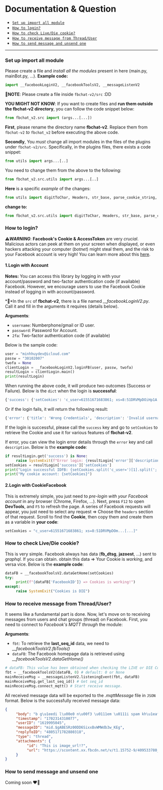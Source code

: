 # Documentation & Question

* [`Set up import all module`](#SetupModule)
* [`How to login?`](#loginFB)
* [`How to check Live/Die cookie?`](#checkCookie)
* [`How to receive message from Thread/User`](#receiveMessages)
* [`How to send message and unsend one`](#sendMessageAndUnsend)
---------------------------------------

<a name="SetupModule"></a>
### Set up import all module

Please create a file and *install all the modules* present in here (main.py, mainBot.py, ...). **Example code:**

```python
import __facebookLoginV2, __facebookToolsV2, __messageListenV2
```

**🌟NOTE**: Please create a file inside `fbchat-v2/src` :DD

**YOU MIGHT NOT KNOW**: If you want to create files and **run them outside the fbchat-v2 directory**, you can follow the code snippet below:

```python
from fbchat_v2.src import (args...[...])
```

**First**, please rename the directory name **fbchat-v2**. Replace them from ``fbchat-v2`` *to* ``fbchat_v2`` before executing the above code.

**Secondly**, You *must* change all import modules in the files of the plugins under ``fbchat-v2/src``. Specifically, in the plugins files, there exists a code snippet:

```python
from utils import args...[..]
```

You need to change them from the above to the following:

```python
from fbchat_v2.src.utils import args...[..]
```

**Here** is a specific *example* of the changes:

```python
from utils import digitToChar, Headers, str_base, parse_cookie_string, dataSplit, formAll, mainRequests
```
**change to:**
```python
from fbchat_v2.src.utils import digitToChar, Headers, str_base, parse_cookie_string, dataSplit, formAll, mainRequests
```

<a name="loginFB"></a>
### How to login?

⚠️***WARNING***: **Facebook's Cookie & AccessToken** are very *crucial*. Malicious actors can peek at them on your screen when displayed, or even hackers attacking your computer (*botnet*) might steal them, and the risk to your Facebook account is very high! You can learn more about this [here](https://www.facebook.com/privacy/policies/cookies/?_rdr).

#### 1.Login with Account

**Notes:** You can access this library by logging in with your account/password and two-factor authentication code (if available) Facebook. However, we encourage users to use the Facebook Cookie instead of logging in with account/password.

*🦖*In the `src` of **fbchat-v2**, there is a file named *__facebookLoginV2.py*. Call it and fill in the arguments it requires (details below).

**__Arguments__**:

* `username`: Numberphone/gmail or ID user.
* `password`: Password for Account.
* `2fa`: Two-factor authentication code (if available)

Below is the sample code:

```python
user = "minhhuydev@icloud.com"
passw = "30102007"
twofa = None
clientLogin = __facebookLoginV2.loginFB(user, passw, twofa)
resultLogin = clientLogin.main()
print(resultLogin)
```

When running the above code, it will produce two outcomes (Success or Failure). Below is the `dict` when the login is **successful**:
```python
{'success': {'setCookies': 'c_user=61551671683861; xs=8:51DRVMpDOiHp1A:2:1698481000:-1:8465; fr=0KEtD6nFFrfDEKrJV.AWUAsJnjqK5VxFhFxfHxW8yzaeQ.BlPMNo..AAA.0.0.BlPMNo.AWUl1XTH5G8; datr=aMM8Zb2qBmtztvpdwwrykC6-; ', 'accessTokenFB': 'EAAAAUaZA8jlABO5DKmmquwPkzDdxUcwJ6CKPOqFh0gZBGl8HRhp1o9KhjRsVdXZCMA40JGPLuLxAYsDG6uIKJBPFGfl2iILzknxFfNidfLjICpikgDU2pFzQ4swhb0QUBtVACu3eGH61kBuRr0zQBytGbj9SzmnrK0mujr6wjSZBbCtfgdpwcRwPi8no6Dqb0gZDZD', 'cookiesKey-ValueList': [{'name': 'c_user', 'value': '61551671683861', 'expires': 'Sun, 27 Oct 2024 08:16:40 GMT', 'expires_timestamp': 1730017000, 'domain': '.facebook.com', 'path': '/', 'secure': True, 'samesite': 'None'}, {'name': 'xs', 'value': '8:51DRVMpDOiHp1A:2:1698481000:-1:8465', 'expires': 'Sun, 27 Oct 2024 08:16:40 GMT', 'expires_timestamp': 1730017000, 'domain': '.facebook.com', 'path': '/', 'secure': True, 'httponly': True, 'samesite': 'None'}, {'name': 'fr', 'value': '0KEtD6nFFrfDEKrJV.AWUAsJnjqK5VxFhFxfHxW8yzaeQ.BlPMNo..AAA.0.0.BlPMNo.AWUl1XTH5G8', 'expires': 'Fri, 26 Jan 2024 08:16:40 GMT', 'expires_timestamp': 1706257000, 'domain': '.facebook.com', 'path': '/', 'secure': True, 'httponly': True, 'samesite': 'None'}, {'name': 'datr', 'value': 'aMM8Zb2qBmtztvpdwwrykC6-', 'expires': 'Sun, 01 Dec 2024 08:16:40 GMT', 'expires_timestamp': 1733041000, 'domain': '.facebook.com', 'path': '/', 'secure': True, 'httponly': True, 'samesite': 'None'}]}}
```
Or if the login fails, it will return the following result:
```python
{'error': {'title': 'Wrong Credentials', 'description': 'Invalid username or password', 'error_subcode': 1348131, 'error_code': 401, 'fbtrace_id': 'AQ1wRUfc-SJoGJ4m4iXGy1B'}}
```
If the login is successful, please call the `success` key and go to `setCookies` to retrieve the Cookie and use it for various features of **fbchat-v2**.

If error, you can view the login error details through the `error` key and call `description`. Below is the **example code**:
```python
if resultLogin.get('success') is None:
     raise SystemExit(f"Error login: {resultLogin['error']['description']} | Error code: {resultLogin['error']['error_code']}")
setCookies = resultLogin['success']['setCookies']
print("Login successful IDFB: {setCookies.split('c_user=')[1].split(';')[0]}")
print("My cookie account: {setCookies}")
```

#### 2.Login with CookieFacebook

This is extremely simple, you just need to *pre-login with your Facebook account* in any browser (Chrome, Firefox, ...). Next, press `F12` to open **DevTools**, and `F5` to refresh the page. A series of Facebook requests will appear, you just need to select any request => Choose the `headers` section of that request. Scroll to find the **Cookie**, then copy them and create them as a variable in **your code**:
```python
setCookies = "c_user=61551671683861; xs=8:51DRVMpDOm...[...]"
```

<a name="checkCookie"></a>
### How to check Live/Die cookie?

This is very simple. Facebook always has data (**fb_dtsg**, **jazoest**, ...) sent to *graphql*. If you can obtain. obtain this data => Your Cookie is *working*, and versa vice. Below is the **example code**:
```python
dataFB = __facebookToolsV2.dataGetHome(setCookies)
try:
     print(f"{dataFB['FacebookID']} => Cookies is working!")
except:
     raise SystemExit("Cookies is DIE")
```

<a name="receiveMessages"></a>
### How to receive message from Thread/User?

It seems like a fundamental part is done. Now, let's move on to receiving messages from users and chat groups (thread) on Facebook. First, you need to connect to *Facebook's MQTT through* the module:

**__Arguments__**:

* `fbt`: To retrieve the **last_seq_id** data, we need to *__facebookToolsV2.fbTools()*
* `dataFB`: The Facebook homepage data is retrieved using *__facebookToolsV2.dataGetHome()*

```python
# dataFB: This value has been obtained when checking the LIVE or DIE Cookie. You can find it above
fbt = __facebookToolsV2(dataFB, 0) # default: 0 or None
mainReceiveMsg = __messageListenV2.listeningEvent(fbt, dataFB)
mainReceiveMsg.get_last_seq_id() # Get seq_id
mainReceiveMsg.connect_mqtt() # Start receive message.
```

All received message data will be exported to the *.mqttMessage* file in ``JSON`` format. Below is the successfully received message data:

```json
{
     "body": "b g\u1eedi l\u00e0 n\u00f3 \u0111em \u0111i spam kh\u1eafp group l\u00e0 ch\u1ebft t\u00f4i",
     "timestamp": "1702314310077",
     "userID": "1619995045",
     "messageID": "mid.$gABESRz00DD6SixxBvWMWdb3w_KEg",
     "replyToID": "4805171782880318",
     "type": "thread",
     "attachments": {
          "id": "This is image_url!?",
          "url": "https://scontent.xx.fbcdn.net/v/t1.15752-9/409533780_915397450177903_2930757942430749596_n.png?stp=dst-png_p280x280&_nc_cat=110&ccb=1-7&_nc_sid=8cd0a2&_nc_ohc=3aV5AdDJOsYAX80qeEz&_nc_ad=z-m&_nc_cid=0&_nc_ht=scontent.xx&oh=03_AdSeQesqM3GV7eYtwZrPjsdiqk3j_B9hKqiqEB-NsqBC_g&oe=659E9DE1"
     }
}
```

<a name="sendMessageAndUnsend"></a>
### How to send message and unsend one

Coming soon ❤️‍🔥
